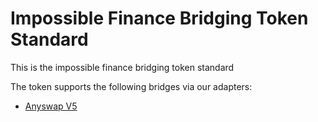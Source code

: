 # Impossible Finance Bridging Token Standard

This is the impossible finance bridging token standard

The token supports the following bridges via our adapters:

- [Anyswap V5](https://github.com/connext/chaindata)
